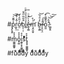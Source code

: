 

#p̡̢̱̭̾͌̆ͮ͝͞r͑͂͏̺̘̒̇͊͟͝o̓̈̃̕̕͏̫̊͛̍ḅ̙̦̦͒͋̅ͫ̂̎l̻̆ͩ̑̔̄ͪ͒ͦ͢ě̶̼͎̳̔̀̈́ͦ͜ṁ̧̛̯̮̮̮ͪ̊̕ b̶̰͕̳̽͐̑́̏͝r̝͌͏̷̯̤͉̤̐͠ó̰̼̆͊̈̆̀̄͡?̷͇̬͍́̋͐͝͝͠



#m͚͚͚͚̥̊̊̊o̥͚̊̊̊i͚̥̥̥͚͚͚̊̊s̊̊̊̊̊̊t̥̥̥͚͚͚̥̊̊




#fuͧͧͧͧdͩͩͩͩdͩͩͩy dͩͩͩuͧͧdͩͩͩͩdͩͩͩͩy
